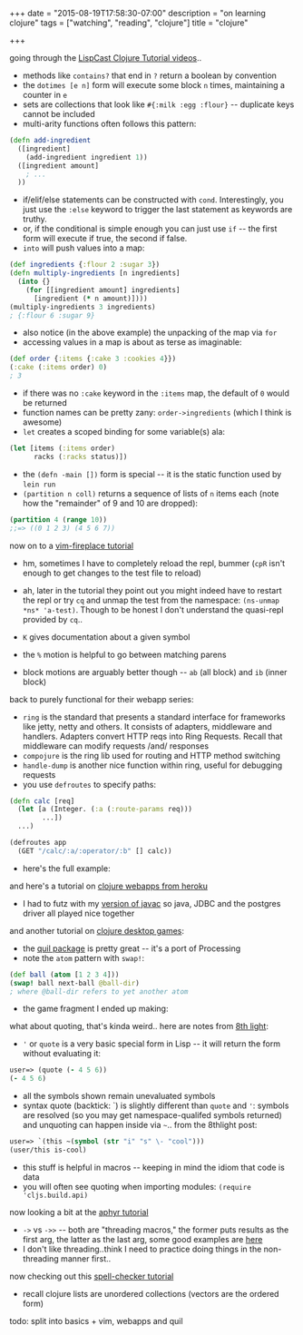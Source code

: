 +++
date = "2015-08-19T17:58:30-07:00"
description = "on learning clojure"
tags = ["watching", "reading", "clojure"]
title = "clojure"

+++

going through the [LispCast Clojure Tutorial videos](http://www.purelyfunctional.tv)..

* methods like `contains?` that end in `?` return a boolean by convention
* the `dotimes [e n]` form will execute some block `n` times,
maintaining a counter in `e`
* sets are collections that look like `#{:milk :egg :flour}` --
duplicate keys cannot be included
* multi-arity functions often follows this pattern:

```clojure
(defn add-ingredient
  ([ingredient]
    (add-ingredient ingredient 1))
  ([ingredient amount]
    ; ...
  ))
```

* if/elif/else statements can be constructed with `cond`.
Interestingly, you just use the `:else` keyword to trigger the last statement
as keywords are truthy.
* or, if the conditional is simple enough you can just use `if` --
the first form will execute if true, the second if false.
* `into` will push values into a map:

```clojure
(def ingredients {:flour 2 :sugar 3})
(defn multiply-ingredients [n ingredients]
  (into {}
    (for [[ingredient amount] ingredients]
      [ingredient (* n amount)])))
(multiply-ingredients 3 ingredients)
; {:flour 6 :sugar 9}
```

* also notice (in the above example) the unpacking of the map via `for`
* accessing values in a map is about as terse as imaginable:

```clojure
(def order {:items {:cake 3 :cookies 4}})
(:cake (:items order) 0)
; 3
```

* if there was no `:cake` keyword in the `:items` map,
the default of `0` would be returned
* function names can be pretty zany: `order->ingredients` (which I think is awesome)
* `let` creates a scoped binding for some variable(s) ala:

```clojure
(let [items (:items order)
      racks (:racks status)])
```

* the `(defn -main [])` form is special -- it is the static function used by `lein run`
* `(partition n coll)` returns a sequence of lists of `n` items each
(note how the "remainder" of 9 and 10 are dropped):

```clojure
(partition 4 (range 10))
;;=> ((0 1 2 3) (4 5 6 7))
```


now on to a [vim-fireplace tutorial](http://clojure-doc.org/articles/tutorials/vim_fireplace.html)

* hm, sometimes I have to completely reload the repl, bummer
(`cpR` isn't enough to get changes to the test file to reload)
* ah, later in the tutorial they point out you might indeed have to restart the repl
or try `cq` and unmap the test from the namespace: `(ns-unmap *ns* 'a-test)`.
Though to be honest I don't understand the quasi-repl provided by `cq`..
* `K` gives documentation about a given symbol

* the `%` motion is helpful to go between matching parens
* block motions are arguably better though -- `ab` (all block) and `ib` (inner block)


back to purely functional for their webapp series:

* `ring` is the standard that presents a standard interface
for frameworks like jetty, netty and others.
It consists of adapters, middleware and handlers.
Adapters convert HTTP reqs into Ring Requests.
Recall that middleware can modify requests /and/ responses
* `compojure` is the ring lib used for routing and HTTP method switching
* `handle-dump` is another nice function within ring, useful for debugging requests
* you use `defroutes` to specify paths:

```clojure
(defn calc [req]
  (let [a (Integer. (:a (:route-params req)))
        ...])
  ...)

(defroutes app
  (GET "/calc/:a/:operator/:b" [] calc))
```
* here's the full example:

<script src="https://gist.github.com/yosemitebandit/8d12355c51d833fd714a.js"></script>

and here's a tutorial on [clojure webapps from heroku](https://devcenter.heroku.com/articles/clojure-web-application)

* I had to futz with my [version of javac](http://askubuntu.com/questions/117189/apt-get-install-openjdk-7-jdk-doesnt-install-javac-why)
so java, JDBC and the postgres driver all played nice together

and another tutorial on [clojure desktop games](http://noobtuts.com/clojure/2d-pong-game):

* the [quil package](quil.info) is pretty great -- it's a port of Processing
* note the `atom` pattern with `swap!`:

```clojure
(def ball (atom [1 2 3 4]))
(swap! ball next-ball @ball-dir)
; where @ball-dir refers to yet another atom
```

* the game fragment I ended up making:

<script src="https://gist.github.com/yosemitebandit/33a29d246382bd0c7cc3.js"></script>


what about quoting, that's kinda weird.. here are notes from
[8th light](https://blog.8thlight.com/colin-jones/2012/05/22/quoting-without-confusion.html):

* `'` or `quote` is a very basic special form in Lisp --
it will return the form without evaluating it:

```clojure
user=> (quote (- 4 5 6))
(- 4 5 6)
```

* all the symbols shown remain unevaluated symbols
* syntax quote (backtick: \`) is slightly different than `quote` and `'`:
symbols are resolved (so you may get namespace-qualifed symbols returned)
and unquoting can happen inside via `~`.. from the 8thlight post:

```clojure
user=> `(this ~(symbol (str "i" "s" \- "cool")))
(user/this is-cool)
```

* this stuff is helpful in macros -- keeping in mind the idiom that code is data
* you will often see quoting when importing modules: `(require 'cljs.build.api)`


now looking a bit at the [aphyr tutorial](https://aphyr.com/posts/311-clojure-from-the-ground-up-logistics)

* `->` vs `->>` -- both are "threading macros,"
the former puts results as the first arg, the latter as the last arg,
some good examples are [here](http://jdevuyst.blogspot.com/2013/11/thoughts-on-clojure-threading-macros.html)
* I don't like threading..think I need to practice doing things in the non-threading manner first..


now checking out this [spell-checker tutorial](http://www.bernhardwenzel.com/blog/2015/02/01/clojure-hands-on-tutorial-for-beginners-building-a-spell-checker)

* recall clojure lists are unordered collections (vectors are the ordered form)


todo: split into basics + vim, webapps and quil
